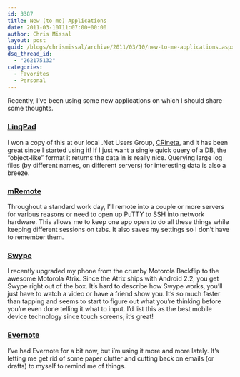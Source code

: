 ```yaml
---
id: 3387
title: New (to me) Applications
date: 2011-03-10T11:07:00+00:00
author: Chris Missal
layout: post
guid: /blogs/chrismissal/archive/2011/03/10/new-to-me-applications.aspx
dsq_thread_id:
  - "262175132"
categories:
  - Favorites
  - Personal
---
```

Recently, I&#8217;ve been using some new applications on which I should share some thoughts.

### [LinqPad](http://www.linqpad.net/)

I won a copy of this at our local .Net Users Group, [CRineta](http://crineta.org), and it has been great since I started using it! If I just want a single quick query of a DB, the &#8220;object-like&#8221; format it returns the data in is really nice. Querying large log files (by different names, on different servers) for interesting data is also a breeze.

### [mRemote](http://www.mremote.org/wiki/)

Throughout a standard work day, I&#8217;ll remote into a couple or more servers for various reasons or need to open up PuTTY to SSH into network hardware. This allows me to keep one app open to do all these things while keeping different sessions on tabs. It also saves my settings so I don&#8217;t have to remember them.

### [Swype](http://swypeinc.com/)

I recently upgraded my phone from the crumby Motorola Backflip to the awesome Motorola Atrix. Since the Atrix ships with Android 2.2, you get Swype right out of the box. It&#8217;s hard to describe how Swype works, you&#8217;ll just have to watch a video or have a friend show you. It&#8217;s so much faster than tapping and seems to start to figure out what you&#8217;re thinking before you&#8217;re even done telling it what to input. I&#8217;d list this as the best mobile device technology since touch screens; it&#8217;s great!

### [Evernote](http://evernote.com/)

I&#8217;ve had Evernote for a bit now, but i&#8217;m using it more and more lately. It&#8217;s letting me get rid of some paper clutter and cutting back on emails (or drafts) to myself to remind me of things.

&nbsp;